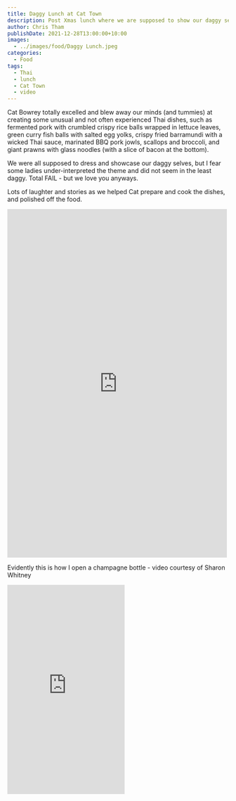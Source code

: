 ```yaml
---
title: Daggy Lunch at Cat Town
description: Post Xmas lunch where we are supposed to show our daggy selves.
author: Chris Tham
publishDate: 2021-12-28T13:00:00+10:00
images:
  - ../images/food/Daggy Lunch.jpeg
categories:
  - Food
tags:
  - Thai
  - lunch
  - Cat Town
  - video
---
```

Cat Bowrey totally excelled and blew away our minds (and tummies) at creating some unusual and not often experienced Thai dishes, such as fermented pork with crumbled crispy rice balls wrapped in lettuce leaves, green curry fish balls with salted egg yolks, crispy fried barramundi with a wicked Thai sauce, marinated BBQ pork jowls, scallops and broccoli, and giant prawns with glass noodles (with a slice of bacon at the bottom).

We were all supposed to dress and showcase our daggy selves, but I fear some ladies under-interpreted the theme and did not seem in the least daggy. Total FAIL - but we love you anyways.

Lots of laughter and stories as we helped Cat prepare and cook the dishes, and polished off the food.

<iframe src="https://www.facebook.com/plugins/post.php?href=https%3A%2F%2Fwww.facebook.com%2Fchris1.tham%2Fposts%2Fpfbid034gycech2i1UXjhcgJVXZJeRN1kxQRVYvnh39F3nLPzwzsVXN75xMqUEAMir6qK3Kl&show_text=true&width=500" width="500" height="793" style="border:none;overflow:hidden" scrolling="no" frameborder="0" allowfullscreen="true" allow="autoplay; clipboard-write; encrypted-media; picture-in-picture; web-share"></iframe>

Evidently this is how I open a champagne bottle - video courtesy of Sharon Whitney

<iframe src="https://www.facebook.com/plugins/video.php?height=476&href=https%3A%2F%2Fwww.facebook.com%2Fchris1.tham%2Fvideos%2F822052645271568%2F&show_text=false&width=267&t=0" width="267" height="476" style="border:none;overflow:hidden" scrolling="no" frameborder="0" allowfullscreen="true" allow="autoplay; clipboard-write; encrypted-media; picture-in-picture; web-share" allowFullScreen="true"></iframe>
